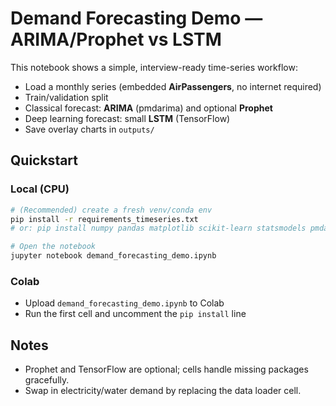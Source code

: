 
# Demand Forecasting Demo — ARIMA/Prophet vs LSTM

This notebook shows a simple, interview-ready time-series workflow:

- Load a monthly series (embedded **AirPassengers**, no internet required)
- Train/validation split
- Classical forecast: **ARIMA** (pmdarima) and optional **Prophet**
- Deep learning forecast: small **LSTM** (TensorFlow)
- Save overlay charts in `outputs/`

## Quickstart

### Local (CPU)
```bash
# (Recommended) create a fresh venv/conda env
pip install -r requirements_timeseries.txt
# or: pip install numpy pandas matplotlib scikit-learn statsmodels pmdarima prophet tensorflow

# Open the notebook
jupyter notebook demand_forecasting_demo.ipynb
```

### Colab
- Upload `demand_forecasting_demo.ipynb` to Colab
- Run the first cell and uncomment the `pip install` line

## Notes
- Prophet and TensorFlow are optional; cells handle missing packages gracefully.
- Swap in electricity/water demand by replacing the data loader cell.
